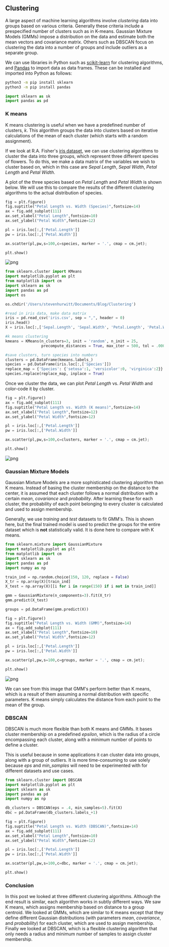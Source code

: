 
## Clustering

A large aspect of machine learning algorithms involve *clustering* data into groups based on various criteria. Generally these criteria include a prespecified number of clusters such as in K-means. Gaussian Mixture Models (GMMs) impose a distribution on the data and estimate both the mean vectors and covariance matrix. Others such as DBSCAN focus on clustering the data into a number of groups and include outliers as a separate group.

We can use libraries in Python such as <a rel="nofollow" target="_blank" href="http://scikit-learn.org/stable/">scikit-learn</a> for clustering algorithms, and <a rel="nofollow" target="_blank" href="https://pandas.pydata.org/">Pandas</a> to import data as data frames. These can be installed and imported into Python as follows:

```sh
python3 -m pip install sklearn
python3 -m pip install pandas
```


```python
import sklearn as sk
import pandas as pd
```

### K means

K means clustering is useful when we have a predefined number of clusters, *k*. This algorithm groups the data into clusters based on iterative calculations of the mean of each cluster (which starts with a random assignment).

If we look at R.A. Fisher's <a rel="nofollow" target="_blank" href="https://archive.ics.uci.edu/ml/datasets/iris">iris dataset</a>, we can use clustering algorithms to cluster the data into three groups, which represent three different species of flowers. To do this, we make a data matrix of the variables we wish to cluster based on, which in this case are *Sepal Length*, *Sepal Width*, *Petal Length* and *Petal Width*.

A plot of the three species based on *Petal Length* and *Petal Width* is shown below. We will use this to compare the results of the different clustering algorithms to the actual distribution of species.


```python
fig = plt.figure()
fig.suptitle("Petal Length vs. Width (Species)",fontsize=14)
ax = fig.add_subplot(111)
ax.set_xlabel("Petal Length",fontsize=10)
ax.set_ylabel("Petal Width",fontsize=12)

pl = iris.loc[:,['Petal.Length']]
pw = iris.loc[:,['Petal.Width']]

ax.scatter(pl,pw,s=100,c=species, marker = '.', cmap = cm.jet);

plt.show()
```


![png](output_6_0.png)



```python
from sklearn.cluster import KMeans
import matplotlib.pyplot as plt
from matplotlib import cm
import sklearn as sk
import pandas as pd
import os

os.chdir('/Users/stevenhurwitt/Documents/Blog/Clustering')

#read in iris data, make data matrix
iris = pd.read_csv('iris.csv', sep = ",", header = 0)
iris.head()
X = iris.loc[:,['Sepal.Length', 'Sepal.Width', 'Petal.Length', 'Petal.Width']]

#k means clustering
kmeans = KMeans(n_clusters=3, init = 'random', n_init = 25,
                precompute_distances = True, max_iter = 500, tol = .00001).fit(X)

#save clusters, turn species into numbers
clusters = pd.DataFrame(kmeans.labels_)
species = pd.DataFrame(iris.loc[:,['Species']])
replace_map = {'Species': {'setosa':1, 'versicolor':0, 'virginica':2}}
species.replace(replace_map, inplace = True)

```

Once we cluster the data, we can plot *Petal Length* vs. *Petal Width* and color-code it by cluster.


```python
fig = plt.figure()
ax = fig.add_subplot(111)
fig.suptitle("Petal Length vs. Width (K means)",fontsize=14)
ax.set_xlabel("Petal Length",fontsize=12)
ax.set_ylabel("Petal Width",fontsize=12)

pl = iris.loc[:,['Petal.Length']]
pw = iris.loc[:,['Petal.Width']]

ax.scatter(pl,pw,s=100,c=clusters, marker = '.', cmap = cm.jet);

plt.show()

```


![png](output_9_0.png)


### Gaussian Mixture Models

Gaussian Mixture Models are a more sophisticated clustering algorithm than K means. Instead of basing the cluster membership on the distance to the center, it is assumed that each cluster follows a normal distribution with a certain *mean*, *covariance* and *probability*. After learning these for each cluster, the probability of each point belonging to every cluster is calculated and used to assign membership.

Generally, we use *training* and *test* datasets to fit GMM's. This is shown here, but the final trained model is used to predict the groups for the entire dataset which is **not** statistically valid. It is done here to compare with K means.


```python
from sklearn.mixture import GaussianMixture
import matplotlib.pyplot as plt
from matplotlib import cm
import sklearn as sk
import pandas as pd
import numpy as np

train_ind = np.random.choice(150, 120, replace = False)
X_tr = np.array(X)[train_ind]
X_test = np.array(X)[[i for i in range(150) if i not in train_ind]]

gmm = GaussianMixture(n_components=3).fit(X_tr)
gmm.predict(X_test)

groups = pd.DataFrame(gmm.predict(X))

fig = plt.figure()
fig.suptitle("Petal Length vs. Width (GMM)",fontsize=14)
ax = fig.add_subplot(111)
ax.set_xlabel("Petal Length",fontsize=10)
ax.set_ylabel("Petal Width",fontsize=12)

pl = iris.loc[:,['Petal.Length']]
pw = iris.loc[:,['Petal.Width']]

ax.scatter(pl,pw,s=100,c=groups, marker = '.', cmap = cm.jet);

plt.show()
```


![png](output_12_0.png)


We can see from this image that GMM's perform better than K means, which is a result of them assuming a normal distribution with specific parameters. K means simply calculates the distance from each point to the mean of the group.

### DBSCAN

DBSCAN is much more flexible than both K means and GMMs. It bases cluster membership on a predefined *epsilon*, which is the radius of a circle encompassing each cluster, along with a minimum number of points to define a cluster.

This is useful because in some applications it can cluster data into groups, along with a group of outliers. It is more time-consuming to use solely because *eps* and *min_samples* will need to be experimented with for different datasets and use cases.


```python
from sklearn.cluster import DBSCAN
import matplotlib.pyplot as plt
import sklearn as sk
import pandas as pd
import numpy as np

db_clusters = DBSCAN(eps = .4, min_samples=5).fit(X)
dbc = pd.DataFrame(db_clusters.labels_+1)

fig = plt.figure()
fig.suptitle("Petal Length vs. Width (DBSCAN)",fontsize=14)
ax = fig.add_subplot(111)
ax.set_xlabel("Petal Length",fontsize=10)
ax.set_ylabel("Petal Width",fontsize=12)

pl = iris.loc[:,['Petal.Length']]
pw = iris.loc[:,['Petal.Width']]

ax.scatter(pl,pw,s=100,c=dbc, marker = '.', cmap = cm.jet);

plt.show()
```

### Conclusion

In this post we looked at three different clustering algorithms. Although the end result is similar, each algorithm works in subtly different ways. We saw K means, which assigns membership based on distance to a group centroid. We looked at GMMs, which are similar to K means except that they define different Gaussian distributions (with parameters *mean*, *covariance*, and *probability*) for each cluster, which are used to assign membership. Finally we looked at DBSCAN, which is a flexible clustering algorithm that only needs a radius and minimum number of samples to assign cluster membership.
